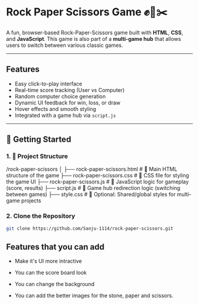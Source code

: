 #  Rock Paper Scissors Game ✊📄✂️

A fun, browser-based Rock-Paper-Scissors game built with **HTML**, **CSS**, and **JavaScript**. This game is also part of a **multi-game hub** that allows users to switch between various classic games.

---

##  Features

-  Easy click-to-play interface
-  Real-time score tracking (User vs Computer)
-  Random computer choice generation
-  Dynamic UI feedback for win, loss, or draw
-  Hover effects and smooth styling
-  Integrated with a game hub via `script.js`

---

## 🚀 Getting Started


### 1. 📁 Project Structure

/rock-paper-scissors
│
├── rock-paper-scissors.html       # 🧾 Main HTML structure of the game
├── rock-paper-scissors.css        # 🎨 CSS file for styling the game UI
├── rock-paper-scissors.js         # 🧠 JavaScript logic for gameplay (score, results)
├── script.js                      # 🔁 Game hub redirection logic (switching between games)
├── style.css                      # 🧰 Optional: Shared/global styles for multi-game projects


### 2. Clone the Repository

```bash
git clone https://github.com/Sanju-1114/rock-paper-scissors.git
```


## Features that you can add

- Make it's UI more intractive

- You can the score board look

- You can change the background

- You can add the better images for the stone, paper and scissors.

